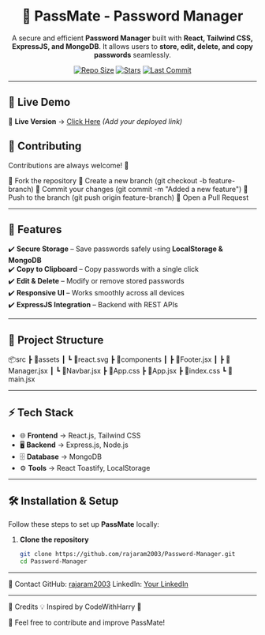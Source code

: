 <h1 align="center">🔐 PassMate - Password Manager</h1>

<p align="center">
  A secure and efficient <b>Password Manager</b> built with <b>React, Tailwind CSS, ExpressJS, and MongoDB</b>. 
  It allows users to <b>store, edit, delete, and copy passwords</b> seamlessly.
</p>

<p align="center">
  <a href="#"><img src="https://img.shields.io/github/repo-size/rajaram2003/Password-Manager" alt="Repo Size"></a>
  <a href="#"><img src="https://img.shields.io/github/stars/rajaram2003/Password-Manager?style=social" alt="Stars"></a>
  <a href="#"><img src="https://img.shields.io/github/last-commit/rajaram2003/Password-Manager" alt="Last Commit"></a>
</p>

---

## 🚀 Live Demo

🔗 **Live Version** → [Click Here](#) _(Add your deployed link)_

## 🤝 Contributing
Contributions are always welcome! 🎉

🔹 Fork the repository
🔹 Create a new branch (git checkout -b feature-branch)
🔹 Commit your changes (git commit -m "Added a new feature")
🔹 Push to the branch (git push origin feature-branch)
🔹 Open a Pull Request

---

## 📌 Features

✔️ **Secure Storage** – Save passwords safely using **LocalStorage & MongoDB**  
✔️ **Copy to Clipboard** – Copy passwords with a single click  
✔️ **Edit & Delete** – Modify or remove stored passwords  
✔️ **Responsive UI** – Works smoothly across all devices  
✔️ **ExpressJS Integration** – Backend with REST APIs  

---

## 📂 Project Structure

📦src
 ┣ 📂assets
 ┃ ┗ 📜react.svg
 ┣ 📂components
 ┃ ┣ 📜Footer.jsx
 ┃ ┣ 📜Manager.jsx
 ┃ ┗ 📜Navbar.jsx
 ┣ 📜App.css
 ┣ 📜App.jsx
 ┣ 📜index.css
 ┗ 📜main.jsx
 
---

## ⚡ Tech Stack

- 🌐 **Frontend** → React.js, Tailwind CSS  
- 🖥️ **Backend** → Express.js, Node.js  
- 🗄️ **Database** → MongoDB  
- ⚙️ **Tools** → React Toastify, LocalStorage  

---

## 🛠 Installation & Setup

Follow these steps to set up **PassMate** locally:

1. **Clone the repository**  
   ```sh
   git clone https://github.com/rajaram2003/Password-Manager.git
   cd Password-Manager

---

📧 Contact
GitHub: [rajaram2003](https://github.com/rajaram2003)
LinkedIn: [Your LinkedIn](https://www.linkedin.com/in/rajaram-biswal-462272320/)

---

🎯 Credits
💡 Inspired by CodeWithHarry 🚀

🙌 Feel free to contribute and improve PassMate!
